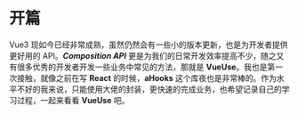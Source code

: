 # 开篇

Vue3 现如今已经非常成熟，虽然仍然会有一些小的版本更新，也是为开发者提供更好用的 API。**_Composition API_** 更是为我们的日常开发效率提高不少，随之又有很多优秀的开发者开发一些业务中常见的方法，那就是 **VueUse**。我也是第一次接触，就像之前在写 **React** 的时候，**aHooks** 这个库夜也是非常棒的。作为水平不好的我来说，只能使用大佬的封装，更快速的完成业务，也希望记录自己的学习过程，一起来看看 **VueUse** 吧。
